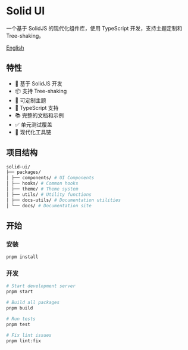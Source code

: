# Solid UI

一个基于 SolidJS 的现代化组件库，使用 TypeScript 开发，支持主题定制和 Tree-shaking。

[English](./README.md)

## 特性

- 🚀 基于 SolidJS 开发
- 📦 支持 Tree-shaking
- 🎨 可定制主题
- 💪 TypeScript 支持
- 📚 完整的文档和示例
- ✅ 单元测试覆盖
- 🔧 现代化工具链

## 项目结构

```bash
solid-ui/
├── packages/
│ ├── components/ # UI Components
│ ├── hooks/ # Common hooks
│ ├── theme/ # Theme system
│ ├── utils/ # Utility functions
│ ├── docs-utils/ # Documentation utilities
│ └── docs/ # Documentation site
```

## 开始

### 安装

```bash
pnpm install
```

### 开发

```bash
# Start development server
pnpm start

# Build all packages
pnpm build

# Run tests
pnpm test

# Fix lint issues
pnpm lint:fix
```

